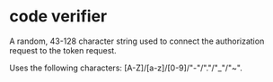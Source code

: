 # code verifier

A random, 43-128 character string used to connect the authorization request to the token request.

Uses the following characters: [A-Z]/[a-z]/[0-9]/"-"/"."/"\_"/"~".
